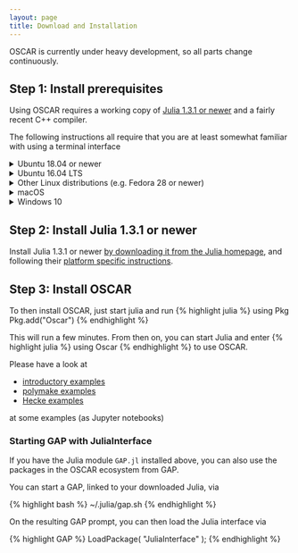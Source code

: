 ```yaml
---
layout: page
title: Download and Installation
---
```


OSCAR is currently under heavy development, so all parts
change continuously.

## Step 1: Install prerequisites

Using OSCAR requires a working copy of [Julia 1.3.1 or newer](http://julialang.org/Download) and
a fairly recent C++ compiler. 

The following instructions all require that you are at least somewhat familiar with using a
terminal interface

<div class="clickdesc">

<details id="install-ubuntu1804">
<summary>
Ubuntu 18.04 or newer
</summary>
Enter the following commands into a terminal (this will prompt for your password
and requires that you have permissions to administer your computer).
{% highlight bash %}
sudo apt-get update
sudo apt-get install build-essential g++ gcc
{% endhighlight %}
</details>

<details>
<summary id="install-ubuntu1604">
Ubuntu 16.04 LTS
</summary>
Enter the following commands into a terminal (this will prompt for your password
and requires that you have permissions to administer your computer).
{% highlight bash %}
sudo apt-get install -y software-properties-common
sudo add-apt-repository ppa:ubuntu-toolchain-r/test
sudo apt update
sudo apt install g++-7 -y
sudo update-alternatives --install /usr/bin/gcc gcc /usr/bin/gcc-7 60 --slave /usr/bin/g++ g++ /usr/bin/g++-7
{% endhighlight %}
</details>

<details>
<summary>
Other Linux distributions (e.g. Fedora 28 or newer)
</summary>
Please install C and C++ compiler for your Linux distribution (we recommend GCC 7 or newer).
</details>

<details>
<summary>
macOS
</summary>
On macOS, you need to install the Xcode command line tools; we also
expect you to be familiar with using the Terminal, either 
<ol>
<li>Install Xcode <a href="https://apps.apple.com/de/app/xcode/id497799835">via the App Store</a>.</li>
<li>Launch a Terminal and enter the command <code>xcode-select —install</code>, then press enter.</li>
<li>A window will appear asking you: <q>The xcode-select command requires
the command line developer tools. Would you like to install the tools
now?</q>. Confirm this by clicking <q>Install</q>.</li>
<li>Wait for this to complete; it needs to download about 130 MB of data.</li>
<li>You can verify that everything worked verifying the
<code>/Library/Developer/CommandLineTools/usr/bin/</code> exists and
contains executables such as <code>clang</code> and <code>clang++</code>,
the C and C++ compiler.</li>
</ol>
</details>

<details>
<summary>
Windows 10
</summary>
We currently only support Windows 10 or newer using <a href="https://docs.microsoft.com/en-us/windows/wsl/install-win10">Windows Subsystem for Linux (WSL)</a>.
<ol>
<li>Search for "Turn Windows features on or off"</li>
<li>On the left panel, select "Turn Windows features on or off"</li>
<li>Select "Windows subsystem for Linux" and press "Ok"</li>
<li>Click "Restart the PC"</li>
<li>Click the Windows store icon (shopping bag)</li>
<li>Search for "Ubuntu" in the store - it's free!</li>
<li>Select "Ubuntu" and "Get" the app</li>
<li>Click "Launch" and follow the prompts</li>
</ol>
<p>
You can now follow the instructions for <em><a href="#install-ubuntu1804">Ubuntu 18.04 or newer</a></em> above.
</p>
<p>
To start bash in a later session, just search for <q>bash</q>.
</p>
</details>

</div>

## Step 2: Install Julia 1.3.1 or newer

Install Julia 1.3.1 or newer [by downloading it from the Julia homepage](https://julialang.org/downloads/),
and following their [platform specific instructions](https://julialang.org/downloads/platform/).




## Step 3: Install OSCAR

To then install OSCAR, just start julia and run
{% highlight julia %}
  using Pkg
  Pkg.add("Oscar")
{% endhighlight %}

This will run a few minutes. From then on, you can start Julia and enter
{% highlight julia %}
  using Oscar
{% endhighlight %}
to use OSCAR.

Please have a look at 

  - [introductory examples](https://oscar.computeralgebra.de/example/)
  - [polymake examples](https://github.com/micjoswig/oscar-notebooks)
  - [Hecke examples](https://github.com/thofma/HeckeTutorials.jl)

at some examples (as Jupyter notebooks)

### Starting GAP with JuliaInterface

If you have the Julia module `GAP.jl` installed above, you can also use the packages in the OSCAR ecosystem from GAP.

You can start a GAP, linked to your downloaded Julia, via

{% highlight bash %}
~/.julia/gap.sh
{% endhighlight %}

On the resulting GAP prompt, you can then load the Julia interface via

{% highlight GAP %}
LoadPackage( "JuliaInterface" );
{% endhighlight %}

